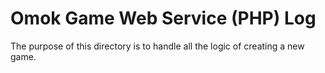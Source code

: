 # Omok Game Web Service (PHP) Log
The purpose of this directory is to handle all the logic of creating a new game. 
